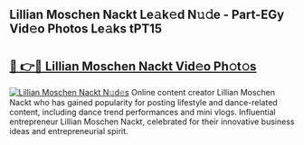 ## Lillian Moschen Nackt Le𝚊k𝚎d N𝚞𝚍e - Part-EGy Vid𝚎o Photos Le𝚊ks tPT15

# <h2><a href="http://fb5xk70.evod.top/?m=Lillian+Moschen+Nackt">🔗 👉🔴 Lillian Moschen Nackt Vid𝚎o Ph𝚘t𝚘s</a></h2>

[![Lillian Moschen Nackt N𝚞d𝚎s](https://i.imgur.com/8V9OHl7.gif)](http://fb5xk70.evod.top/?m=Lillian+Moschen+Nackt)
Online content creator Lillian Moschen Nackt who has gained popularity for posting lifestyle and dance-related content, including dance trend performances and mini vlogs. Influential entrepreneur Lillian Moschen Nackt, celebrated for their innovative business ideas and entrepreneurial spirit. 
